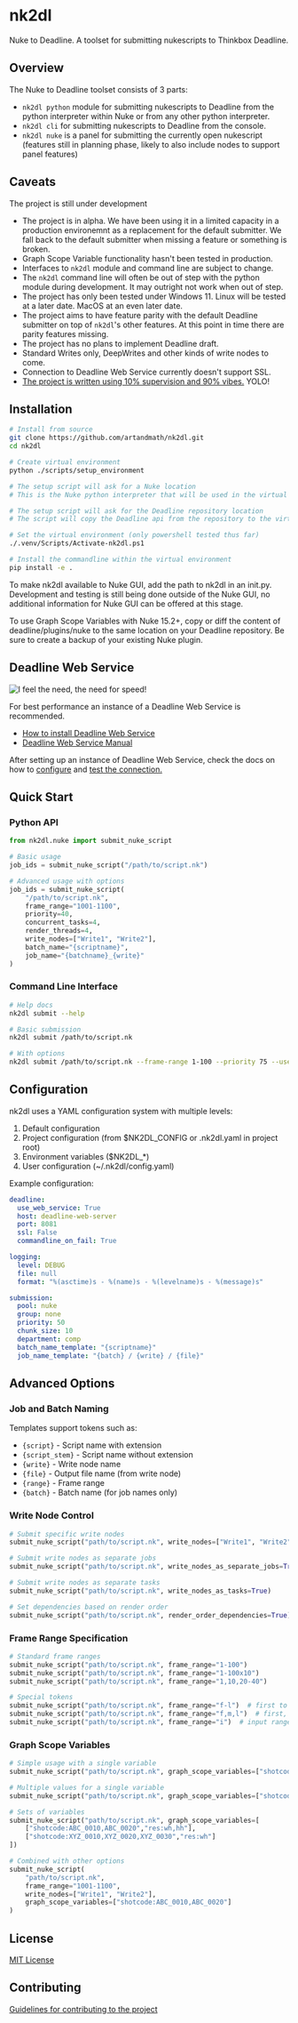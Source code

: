 # nk2dl
Nuke to Deadline. A toolset for submitting nukescripts to Thinkbox Deadline.

## Overview

The Nuke to Deadline toolset consists of 3 parts:
- `nk2dl python` module for submitting nukescripts to Deadline from the python interpreter within Nuke or from any other python interpreter.
- `nk2dl cli` for submitting nukescripts to Deadline from the console.
- `nk2dl nuke` is a panel for submitting the currently open nukescript (features still in planning phase, likely to also include nodes to support panel features)

## Caveats

The project is still under development
- The project is in alpha. We have been using it in a limited capacity in a production environemnt as a replacement for the default submitter. We fall back to the default submitter when missing a feature or something is broken.
- Graph Scope Variable functionality hasn't been tested in production.
- Interfaces to `nk2dl` module and command line are subject to change.
- The `nk2dl` command line will often be out of step with the python module during development. It may outright not work when out of step.
- The project has only been tested under Windows 11. Linux will be tested at a later date. MacOS at an even later date.
- The project aims to have feature parity with the default Deadline submitter on top of `nk2dl`'s other features. At this point in time there are parity features missing.
- The project has no plans to implement Deadline draft.
- Standard Writes only, DeepWrites and other kinds of write nodes to come.
- Connection to Deadline Web Service currently doesn't support SSL.
- [The project is written using 10% supervision and 90% vibes.](https://www.youtube.com/watch?v=IACHfKmZMr8) YOLO!

## Installation

```bash
# Install from source
git clone https://github.com/artandmath/nk2dl.git
cd nk2dl

# Create virtual environment
python ./scripts/setup_environment

# The setup script will ask for a Nuke location
# This is the Nuke python interpreter that will be used in the virtual environment

# The setup script will ask for the Deadline repository location
# The script will copy the Deadline api from the repository to the virtual environment

# Set the virtual environment (only powershell tested thus far)
./.venv/Scripts/Activate-nk2dl.ps1

# Install the commandline within the virtual environment
pip install -e .
```
To make nk2dl available to Nuke GUI, add the path to nk2dl in an init.py. Development and testing is still being done outside of the Nuke GUI, no additional information for Nuke GUI can be offered at this stage.

To use Graph Scope Variables with Nuke 15.2+, copy or diff the content of deadline/plugins/nuke to the same location on your Deadline repository. Be sure to create a backup of your existing Nuke plugin.


## Deadline Web Service

![I feel the need, the need for speed!](./docs/img/nk2dl_vs_default.gif)

For best performance an instance of a Deadline Web Service is recommended.
- [How to install Deadline Web Service](https://docs.thinkboxsoftware.com/products/deadline/10.4/1_User%20Manual/manual/install-client-web-server-installation.html)
- [Deadline Web Service Manual](https://docs.thinkboxsoftware.com/products/deadline/10.4/1_User%20Manual/manual/web-service.html)
 
After setting up an instance of Deadline Web Service, check the docs on how to [configure](./docs/config.md) and [test the connection.](./docs/deadline_connection.md)


## Quick Start

### Python API

```python
from nk2dl.nuke import submit_nuke_script

# Basic usage
job_ids = submit_nuke_script("/path/to/script.nk")

# Advanced usage with options
job_ids = submit_nuke_script(
    "/path/to/script.nk",
    frame_range="1001-1100",
    priority=40,
    concurrent_tasks=4,
    render_threads=4,
    write_nodes=["Write1", "Write2"],
    batch_name="{scriptname}",
    job_name="{batchname}_{write}"
)
```

### Command Line Interface

```bash
# Help docs
nk2dl submit --help

# Basic submission
nk2dl submit /path/to/script.nk

# With options
nk2dl submit /path/to/script.nk --frame-range 1-100 --priority 75 --use-nuke-x --render-threads 16 --use-gpu
```

## Configuration

nk2dl uses a YAML configuration system with multiple levels:

1. Default configuration
2. Project configuration (from $NK2DL_CONFIG or .nk2dl.yaml in project root)
3. Environment variables ($NK2DL_*)
4. User configuration (~/.nk2dl/config.yaml)

Example configuration:

```yaml
deadline:
  use_web_service: True
  host: deadline-web-server
  port: 8081
  ssl: False
  commandline_on_fail: True

logging:
  level: DEBUG
  file: null
  format: "%(asctime)s - %(name)s - %(levelname)s - %(message)s"

submission:
  pool: nuke
  group: none
  priority: 50
  chunk_size: 10
  department: comp
  batch_name_template: "{scriptname}"
  job_name_template: "{batch} / {write} / {file}"
```

## Advanced Options

### Job and Batch Naming

Templates support tokens such as:
- `{script}` - Script name with extension
- `{script_stem}` - Script name without extension
- `{write}` - Write node name
- `{file}` - Output file name (from write node)
- `{range}` - Frame range
- `{batch}` - Batch name (for job names only)

### Write Node Control

```python
# Submit specific write nodes
submit_nuke_script("path/to/script.nk", write_nodes=["Write1", "Write2"])

# Submit write nodes as separate jobs
submit_nuke_script("path/to/script.nk", write_nodes_as_separate_jobs=True)

# Submit write nodes as separate tasks
submit_nuke_script("path/to/script.nk", write_nodes_as_tasks=True)

# Set dependencies based on render order
submit_nuke_script("path/to/script.nk", render_order_dependencies=True)
```

### Frame Range Specification

```python
# Standard frame ranges
submit_nuke_script("path/to/script.nk", frame_range="1-100")
submit_nuke_script("path/to/script.nk", frame_range="1-100x10")
submit_nuke_script("path/to/script.nk", frame_range="1,10,20-40")

# Special tokens
submit_nuke_script("path/to/script.nk", frame_range="f-l")  # first to last
submit_nuke_script("path/to/script.nk", frame_range="f,m,l")  # first, middle, last
submit_nuke_script("path/to/script.nk", frame_range="i")  # input range from write node
```

### Graph Scope Variables

```python
# Simple usage with a single variable
submit_nuke_script("path/to/script.nk", graph_scope_variables=["shotcode:ABC_0010"])

# Multiple values for a single variable
submit_nuke_script("path/to/script.nk", graph_scope_variables=["shotcode:ABC_0010,ABC_0020"])

# Sets of variables
submit_nuke_script("path/to/script.nk", graph_scope_variables=[
    ["shotcode:ABC_0010,ABC_0020","res:wh,hh"],
    ["shotcode:XYZ_0010,XYZ_0020,XYZ_0030","res:wh"]
])

# Combined with other options
submit_nuke_script(
    "path/to/script.nk",
    frame_range="1001-1100",
    write_nodes=["Write1", "Write2"],
    graph_scope_variables=["shotcode:ABC_0010,ABC_0020"]
)
```

## License

[MIT License](./LICENSE)

## Contributing

[Guidelines for contributing to the project](./docs/contributing.md)
